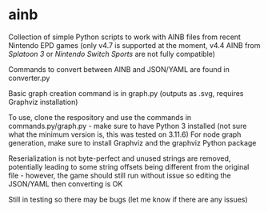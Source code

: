 # ainb

Collection of simple Python scripts to work with AINB files from recent Nintendo EPD games (only v4.7 is supported at the moment, v4.4 AINB from *Splatoon 3* or *Nintendo Switch Sports* are not fully compatible)

Commands to convert between AINB and JSON/YAML are found in converter.py

Basic graph creation command is in graph.py (outputs as .svg, requires Graphviz installation)

To use, clone the respository and use the commands in commands.py/graph.py - make sure to have Python 3 installed (not sure what the minimum version is, this was tested on 3.11.6)
For node graph generation, make sure to install Graphviz and the graphviz Python package

Reserialization is not byte-perfect and unused strings are removed, potentially leading to some string offsets being different from the original file - however, the game should still run without issue so editing the JSON/YAML then converting is OK

Still in testing so there may be bugs (let me know if there are any issues)